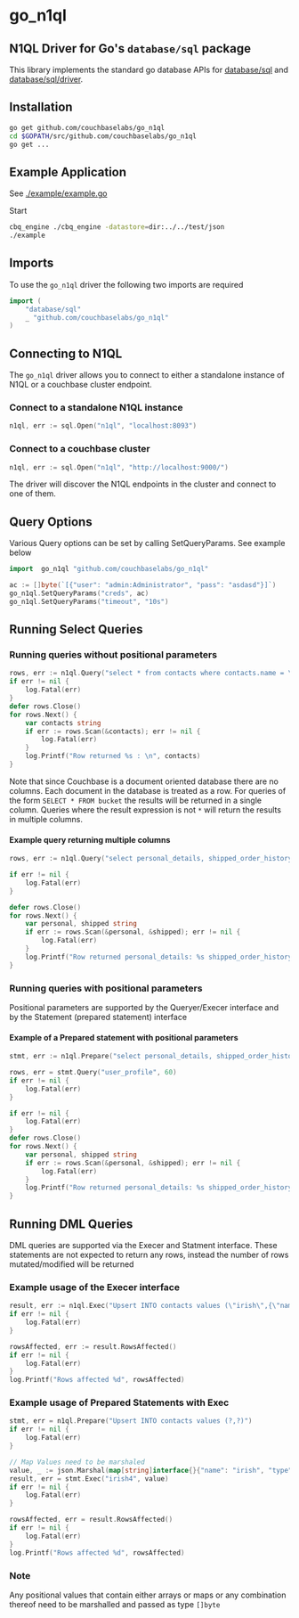 # go_n1ql

## N1QL Driver for Go's `database/sql` package

This library implements the standard go database APIs for
[database/sql](http://golang.org/pkg/database/sql/) and 
[database/sql/driver](http://golang.org/pkg/database/sql/driver/).

## Installation

```bash
go get github.com/couchbaselabs/go_n1ql
cd $GOPATH/src/github.com/couchbaselabs/go_n1ql
go get ...
```

## Example Application 

See [./example/example.go](https://github.com/couchbaselabs/go_n1ql/blob/master/example/example.go)

Start
```bash
cbq_engine ./cbq_engine -datastore=dir:../../test/json
./example
```

## Imports 

To use the `go_n1ql` driver the following two imports are required

```go
import (
    "database/sql"
    _ "github.com/couchbaselabs/go_n1ql"
)
```

## Connecting to N1QL

The `go_n1ql` driver allows you to connect to either a standalone instance of N1QL or 
a couchbase cluster endpoint.

### Connect to a standalone N1QL instance

```go
n1ql, err := sql.Open("n1ql", "localhost:8093")
```
### Connect to a couchbase cluster

```go
n1ql, err := sql.Open("n1ql", "http://localhost:9000/")
```
The driver will discover the N1QL endpoints in the cluster and connect to one of them.

## Query Options 

Various Query options can be set by calling SetQueryParams. See example below

```go
import  go_n1ql "github.com/couchbaselabs/go_n1ql"

ac := []byte(`[{"user": "admin:Administrator", "pass": "asdasd"}]`)
go_n1ql.SetQueryParams("creds", ac)
go_n1ql.SetQueryParams("timeout", "10s")
```

## Running Select Queries 

### Running queries without positional parameters 

```go
rows, err := n1ql.Query("select * from contacts where contacts.name = \"dave\"")
if err != nil {
    log.Fatal(err)
}
defer rows.Close()
for rows.Next() {
    var contacts string
    if err := rows.Scan(&contacts); err != nil {
        log.Fatal(err)
    }
    log.Printf("Row returned %s : \n", contacts)
}
```

Note that since Couchbase is a document oriented database there are no columns. Each document in the 
database is treated as a row. For queries of the form `SELECT * FROM bucket` the results will be 
returned in a single column. Queries where the result expression is not `*` will return the results in 
multiple columns.

#### Example query returning multiple columns

```go
rows, err := n1ql.Query("select personal_details, shipped_order_history from users_with_orders where doc_type=\"user_profile\" and personal_details.age = 60")

if err != nil {
    log.Fatal(err)
}

defer rows.Close()
for rows.Next() {
    var personal, shipped string
    if err := rows.Scan(&personal, &shipped); err != nil {
        log.Fatal(err)
    }
    log.Printf("Row returned personal_details: %s shipped_order_history %s : \n", personal, shipped)
}
```

### Running queries with positional parameters 

Positional parameters are supported by the Queryer/Execer interface and by the Statement (prepared statement) interface

#### Example of a Prepared statement with positional parameters

```go
stmt, err := n1ql.Prepare("select personal_details, shipped_order_history from users_with_orders where doc_type=? and personal_details.age = ?")

rows, err = stmt.Query("user_profile", 60)
if err != nil {
    log.Fatal(err)
}

if err != nil {
    log.Fatal(err)
}
defer rows.Close()
for rows.Next() {
    var personal, shipped string
    if err := rows.Scan(&personal, &shipped); err != nil {
        log.Fatal(err)
    }
    log.Printf("Row returned personal_details: %s shipped_order_history %s : \n", personal, shipped)
}
```

## Running DML Queries 

DML queries are supported via the Execer and Statment interface. These statements are not expected to return 
any rows, instead the number of rows mutated/modified will be returned

### Example usage of the Execer interface

```go
result, err := n1ql.Exec("Upsert INTO contacts values (\"irish\",{\"name\":\"irish\", \"type\":\"contact\"})")
if err != nil {
    log.Fatal(err)
}

rowsAffected, err := result.RowsAffected()
if err != nil {
    log.Fatal(err)
}
log.Printf("Rows affected %d", rowsAffected)
```

### Example usage of Prepared Statements with Exec

```go
stmt, err = n1ql.Prepare("Upsert INTO contacts values (?,?)")
if err != nil {
    log.Fatal(err)
}

// Map Values need to be marshaled
value, _ := json.Marshal(map[string]interface{}{"name": "irish", "type": "contact"})
result, err = stmt.Exec("irish4", value)
if err != nil {
    log.Fatal(err)
}

rowsAffected, err = result.RowsAffected()
if err != nil {
    log.Fatal(err)
}
log.Printf("Rows affected %d", rowsAffected)
```

### Note
Any positional values that contain either arrays or maps or any combination thereof 
need to be marshalled and passed as type `[]byte`

